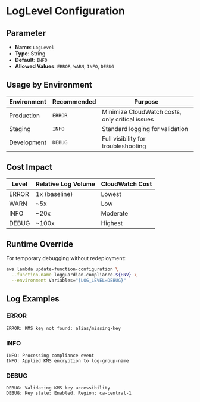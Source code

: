 # LogLevel Configuration

## Parameter
- **Name**: `LogLevel`
- **Type**: String
- **Default**: `INFO`
- **Allowed Values**: `ERROR`, `WARN`, `INFO`, `DEBUG`

## Usage by Environment

| Environment | Recommended | Purpose |
|------------|-------------|---------|
| Production | `ERROR` | Minimize CloudWatch costs, only critical issues |
| Staging | `INFO` | Standard logging for validation |
| Development | `DEBUG` | Full visibility for troubleshooting |

## Cost Impact

| Level | Relative Log Volume | CloudWatch Cost |
|-------|-------------------|-----------------|
| ERROR | 1x (baseline) | Lowest |
| WARN | ~5x | Low |
| INFO | ~20x | Moderate |
| DEBUG | ~100x | Highest |

## Runtime Override

For temporary debugging without redeployment:

```bash
aws lambda update-function-configuration \
  --function-name logguardian-compliance-${ENV} \
  --environment Variables="{LOG_LEVEL=DEBUG}"
```

## Log Examples

### ERROR
```
ERROR: KMS key not found: alias/missing-key
```

### INFO  
```
INFO: Processing compliance event
INFO: Applied KMS encryption to log-group-name
```

### DEBUG
```
DEBUG: Validating KMS key accessibility
DEBUG: Key state: Enabled, Region: ca-central-1
```